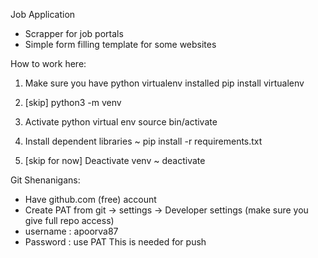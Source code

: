 Job Application

- Scrapper for job portals
- Simple form filling template for some websites


How to work here:
1. Make sure you have python virtualenv installed
pip install virtualenv

2. [skip] python3 -m venv <name of virtual env>

3. Activate python virtual env
source bin/activate

4. Install dependent libraries 
~ pip install -r requirements.txt

5. [skip for now] Deactivate venv
~ deactivate


Git Shenanigans:
- Have github.com (free) account
- Create PAT from git -> settings -> Developer settings (make sure you give full repo access)
- username : apoorva87
- Password : use PAT
This is needed for push
